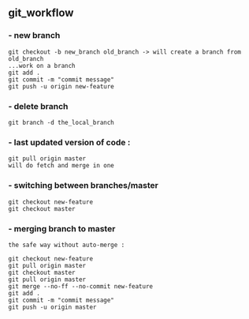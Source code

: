 ## git_workflow

### - new branch
```
git checkout -b new_branch old_branch -> will create a branch from old_branch
...work on a branch
git add .
git commit -m "commit message"
git push -u origin new-feature
```

### - delete branch
```
git branch -d the_local_branch
```

### - last updated version of code :
```
git pull origin master
will do fetch and merge in one
```

### - switching between branches/master
```
git checkout new-feature
git checkout master
```

### - merging branch to master
```
the safe way without auto-merge :

git checkout new-feature
git pull origin master
git checkout master
git pull origin master
git merge --no-ff --no-commit new-feature
git add .
git commit -m "commit message"
git push -u origin master
```
